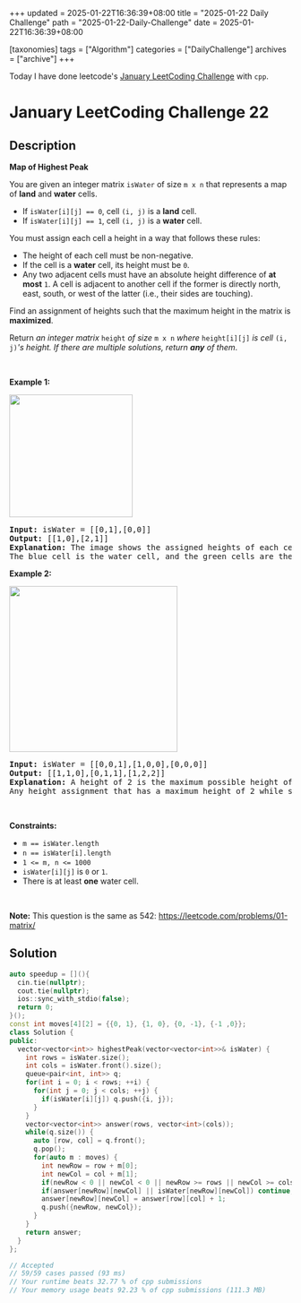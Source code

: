 +++
updated = 2025-01-22T16:36:39+08:00
title = "2025-01-22 Daily Challenge"
path = "2025-01-22-Daily-Challenge"
date = 2025-01-22T16:36:39+08:00

[taxonomies]
tags = ["Algorithm"]
categories = ["DailyChallenge"]
archives = ["archive"]
+++

Today I have done leetcode's [January LeetCoding Challenge](https://leetcode.com/problems/map-of-highest-peak/) with `cpp`.

<!-- more -->

# January LeetCoding Challenge 22

## Description

**Map of Highest Peak**

<p>You are given an integer matrix <code>isWater</code> of size <code>m x n</code> that represents a map of <strong>land</strong> and <strong>water</strong> cells.</p>

<ul>
	<li>If <code>isWater[i][j] == 0</code>, cell <code>(i, j)</code> is a <strong>land</strong> cell.</li>
	<li>If <code>isWater[i][j] == 1</code>, cell <code>(i, j)</code> is a <strong>water</strong> cell.</li>
</ul>

<p>You must assign each cell a height in a way that follows these rules:</p>

<ul>
	<li>The height of each cell must be non-negative.</li>
	<li>If the cell is a <strong>water</strong> cell, its height must be <code>0</code>.</li>
	<li>Any two adjacent cells must have an absolute height difference of <strong>at most</strong> <code>1</code>. A cell is adjacent to another cell if the former is directly north, east, south, or west of the latter (i.e., their sides are touching).</li>
</ul>

<p>Find an assignment of heights such that the maximum height in the matrix is <strong>maximized</strong>.</p>

<p>Return <em>an integer matrix </em><code>height</code><em> of size </em><code>m x n</code><em> where </em><code>height[i][j]</code><em> is cell </em><code>(i, j)</code><em>&#39;s height. If there are multiple solutions, return <strong>any</strong> of them</em>.</p>

<p>&nbsp;</p>
<p><strong class="example">Example 1:</strong></p>

<p><strong><img alt="" src="https://assets.leetcode.com/uploads/2021/01/10/screenshot-2021-01-11-at-82045-am.png" style="width: 220px; height: 219px;" /></strong></p>

<pre>
<strong>Input:</strong> isWater = [[0,1],[0,0]]
<strong>Output:</strong> [[1,0],[2,1]]
<strong>Explanation:</strong> The image shows the assigned heights of each cell.
The blue cell is the water cell, and the green cells are the land cells.
</pre>

<p><strong class="example">Example 2:</strong></p>

<p><strong><img alt="" src="https://assets.leetcode.com/uploads/2021/01/10/screenshot-2021-01-11-at-82050-am.png" style="width: 300px; height: 296px;" /></strong></p>

<pre>
<strong>Input:</strong> isWater = [[0,0,1],[1,0,0],[0,0,0]]
<strong>Output:</strong> [[1,1,0],[0,1,1],[1,2,2]]
<strong>Explanation:</strong> A height of 2 is the maximum possible height of any assignment.
Any height assignment that has a maximum height of 2 while still meeting the rules will also be accepted.
</pre>

<p>&nbsp;</p>
<p><strong>Constraints:</strong></p>

<ul>
	<li><code>m == isWater.length</code></li>
	<li><code>n == isWater[i].length</code></li>
	<li><code>1 &lt;= m, n &lt;= 1000</code></li>
	<li><code>isWater[i][j]</code> is <code>0</code> or <code>1</code>.</li>
	<li>There is at least <strong>one</strong> water cell.</li>
</ul>

<p>&nbsp;</p>
<p><strong>Note:</strong> This question is the same as 542: <a href="https://leetcode.com/problems/01-matrix/description/" target="_blank">https://leetcode.com/problems/01-matrix/</a></p>


## Solution

``` cpp
auto speedup = [](){
  cin.tie(nullptr);
  cout.tie(nullptr);
  ios::sync_with_stdio(false);
  return 0;
}();
const int moves[4][2] = {{0, 1}, {1, 0}, {0, -1}, {-1 ,0}};
class Solution {
public:
  vector<vector<int>> highestPeak(vector<vector<int>>& isWater) {
    int rows = isWater.size();
    int cols = isWater.front().size();
    queue<pair<int, int>> q;
    for(int i = 0; i < rows; ++i) {
      for(int j = 0; j < cols; ++j) {
        if(isWater[i][j]) q.push({i, j});
      }
    }
    vector<vector<int>> answer(rows, vector<int>(cols));
    while(q.size()) {
      auto [row, col] = q.front();
      q.pop();
      for(auto m : moves) {
        int newRow = row + m[0];
        int newCol = col + m[1];
        if(newRow < 0 || newCol < 0 || newRow >= rows || newCol >= cols) continue;
        if(answer[newRow][newCol] || isWater[newRow][newCol]) continue;
        answer[newRow][newCol] = answer[row][col] + 1;
        q.push({newRow, newCol});
      }
    }
    return answer;
  }
};

// Accepted
// 59/59 cases passed (93 ms)
// Your runtime beats 32.77 % of cpp submissions
// Your memory usage beats 92.23 % of cpp submissions (111.3 MB)
```
